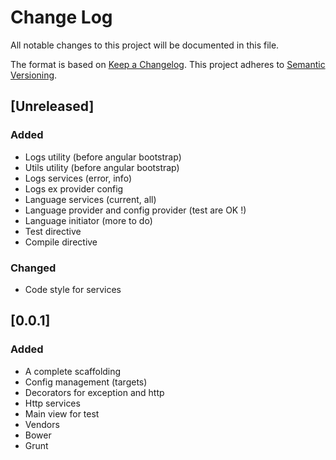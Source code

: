# Change Log
All notable changes to this project will be documented in this file.

The format is based on [Keep a Changelog](http://keepachangelog.com/).
This project adheres to [Semantic Versioning](http://semver.org/).

## [Unreleased]
### Added
- Logs utility (before angular bootstrap)
- Utils utility (before angular bootstrap)
- Logs services (error, info)
- Logs ex provider config
- Language services (current, all)
- Language provider and config provider (test are OK !)
- Language initiator (more to do)
- Test directive
- Compile directive

### Changed
- Code style for services

## [0.0.1]
### Added
- A complete scaffolding
- Config management (targets)
- Decorators for exception and http
- Http services
- Main view for test
- Vendors
- Bower
- Grunt
